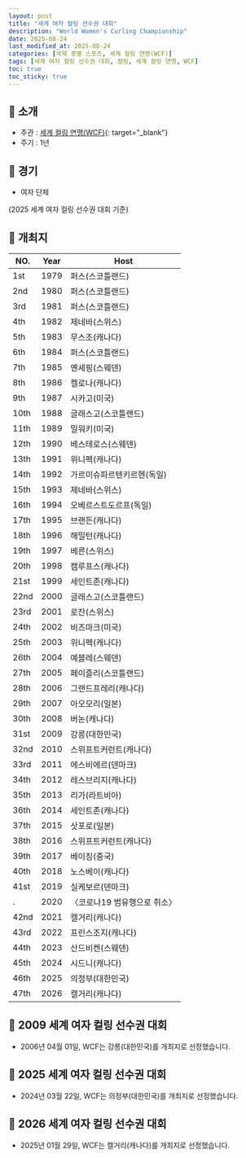 ```yaml
---
layout: post
title: "세계 여자 컬링 선수권 대회"
description: "World Women's Curling Championship"
date: 2025-08-24
last_modified_at: 2025-08-24
categories: [국제 종별 스포츠, 세계 컬링 연맹(WCF)]
tags: [세계 여자 컬링 선수권 대회, 컬링, 세계 컬링 연맹, WCF]
toc: true
toc_sticky: true
---
```

## 📜 소개
* 주관 : [세계 컬링 연맹(WCF)](https://worldcurling.org/){: target="_blank"}
* 주기 : 1년

## 📜 경기
* 여자 단체

(2025 세계 여자 컬링 선수권 대회 기준)

## 📜 개최지

<html>
    <head>
        <meta charset="UTF-8">
    </head>
    <body>
        <table>
            <thead>
                <tr class="header-row">
                    <th class="col-no">NO.</th>
                    <th class="col-year">Year</th>
                    <th class="col-host">Host</th>
                </tr>
            </thead>
            <tbody>
                <tr>
                    <td>1st</td>
                    <td>1979</td>
                    <td>퍼스(스코틀랜드)</td>
                </tr>
                <tr>
                    <td>2nd</td>
                    <td>1980</td>
                    <td>퍼스(스코틀랜드)</td>
                </tr>
                <tr>
                    <td>3rd</td>
                    <td>1981</td>
                    <td>퍼스(스코틀랜드)</td>
                </tr>
                <tr>
                    <td>4th</td>
                    <td>1982</td>
                    <td>제네바(스위스)</td>
                </tr>
                <tr>
                    <td>5th</td>
                    <td>1983</td>
                    <td>무스조(캐나다)</td>
                </tr>
                <tr>
                    <td>6th</td>
                    <td>1984</td>
                    <td>퍼스(스코틀랜드)</td>
                </tr>
                <tr>
                    <td>7th</td>
                    <td>1985</td>
                    <td>옌셰핑(스웨덴)</td>
                </tr>
                <tr>
                    <td>8th</td>
                    <td>1986</td>
                    <td>켈로나(캐나다)</td>
                </tr>
                <tr>
                    <td>9th</td>
                    <td>1987</td>
                    <td>시카고(미국)</td>
                </tr>
                <tr>
                    <td>10th</td>
                    <td>1988</td>
                    <td>글래스고(스코틀랜드)</td>
                </tr>
                <tr>
                    <td>11th</td>
                    <td>1989</td>
                    <td>밀워키(미국)</td>
                </tr>
                <tr>
                    <td>12th</td>
                    <td>1990</td>
                    <td>베스테로스(스웨덴)</td>
                </tr>
                <tr>
                    <td>13th</td>
                    <td>1991</td>
                    <td>위니펙(캐나다)</td>
                </tr>
                <tr>
                    <td>14th</td>
                    <td>1992</td>
                    <td>가르미슈파르텐키르헨(독일)</td>
                </tr>
                <tr>
                    <td>15th</td>
                    <td>1993</td>
                    <td>제네바(스위스)</td>
                </tr>
                <tr>
                    <td>16th</td>
                    <td>1994</td>
                    <td>오베르스트도르프(독일)</td>
                </tr>
                <tr>
                    <td>17th</td>
                    <td>1995</td>
                    <td>브랜든(캐나다)</td>
                </tr>
                <tr>
                    <td>18th</td>
                    <td>1996</td>
                    <td>해밀턴(캐나다)</td>
                </tr>
                <tr>
                    <td>19th</td>
                    <td>1997</td>
                    <td>베른(스위스)</td>
                </tr>
                <tr>
                    <td>20th</td>
                    <td>1998</td>
                    <td>캠루프스(캐나다)</td>
                </tr>
                <tr>
                    <td>21st</td>
                    <td>1999</td>
                    <td>세인트존(캐나다)</td>
                </tr>
                <tr>
                    <td>22nd</td>
                    <td>2000</td>
                    <td>글래스고(스코틀랜드)</td>
                </tr>
                <tr>
                    <td>23rd</td>
                    <td>2001</td>
                    <td>로잔(스위스)</td>
                </tr>
                <tr>
                    <td>24th</td>
                    <td>2002</td>
                    <td>비즈마크(미국)</td>
                </tr>
                <tr>
                    <td>25th</td>
                    <td>2003</td>
                    <td>위니펙(캐나다)</td>
                </tr>
                <tr>
                    <td>26th</td>
                    <td>2004</td>
                    <td>예블레(스웨덴)</td>
                </tr>
                <tr>
                    <td>27th</td>
                    <td>2005</td>
                    <td>페이즐리(스코틀랜드)</td>
                </tr>
                <tr>
                    <td>28th</td>
                    <td>2006</td>
                    <td>그랜드프레리(캐나다)</td>
                </tr>
                <tr>
                    <td>29th</td>
                    <td>2007</td>
                    <td>아오모리(일본)</td>
                </tr>
                <tr>
                    <td>30th</td>
                    <td>2008</td>
                    <td>버논(캐나다)</td>
                </tr>
                <tr class="korea-host-bg">
                    <td><span class="korea-host">31st</span></td>
                    <td><span class="korea-host">2009</span></td>
                    <td><span class="korea-host">강릉(대한민국)</span></td>
                </tr>
                <tr>
                    <td>32nd</td>
                    <td>2010</td>
                    <td>스위프트커런트(캐나다)</td>
                </tr>
                <tr>
                    <td>33rd</td>
                    <td>2011</td>
                    <td>에스비에르(덴마크)</td>
                </tr>
                <tr>
                    <td>34th</td>
                    <td>2012</td>
                    <td>레스브리지(캐나다)</td>
                </tr>
                <tr>
                    <td>35th</td>
                    <td>2013</td>
                    <td>리가(라트비아)</td>
                </tr>
                <tr>
                    <td>36th</td>
                    <td>2014</td>
                    <td>세인트존(캐나다)</td>
                </tr>
                <tr>
                    <td>37th</td>
                    <td>2015</td>
                    <td>삿포로(일본)</td>
                </tr>
                <tr>
                    <td>38th</td>
                    <td>2016</td>
                    <td>스위프트커런트(캐나다)</td>
                </tr>
                <tr>
                    <td>39th</td>
                    <td>2017</td>
                    <td>베이징(중국)</td>
                </tr>
                <tr>
                    <td>40th</td>
                    <td>2018</td>
                    <td>노스베이(캐나다)</td>
                </tr>
                <tr>
                    <td>41st</td>
                    <td>2019</td>
                    <td>실케보르(덴마크)</td>
                </tr>
                <tr>
                    <td>.</td>
                    <td>2020</td>
                    <td>〈코로나19 범유행으로 취소〉</td>
                </tr>
                <tr>
                    <td>42nd</td>
                    <td>2021</td>
                    <td>캘거리(캐나다)</td>
                </tr>
                <tr>
                    <td>43rd</td>
                    <td>2022</td>
                    <td>프린스조지(캐나다)</td>
                </tr>
                <tr>
                    <td>44th</td>
                    <td>2023</td>
                    <td>산드비켄(스웨덴)</td>
                </tr>
                <tr>
                    <td>45th</td>
                    <td>2024</td>
                    <td>시드니(캐나다)</td>
                </tr>
                <tr class="korea-host-bg">
                    <td><span class="korea-host">46th</span></td>
                    <td><span class="korea-host">2025</span></td>
                    <td><span class="korea-host">의정부(대한민국)</span></td>
                </tr>
                <tr>
                    <td>47th</td>
                    <td>2026</td>
                    <td>캘거리(캐나다)</td>
                </tr>
            </tbody>
        </table>
    </body>
</html>

## 📜 2009 세계 여자 컬링 선수권 대회
* 2006년 04월 01일, WCF는 <span class="korea-host">강릉(대한민국)</span>를 개최지로 선정했습니다.

## 📜 2025 세계 여자 컬링 선수권 대회
* 2024년 03월 22일, WCF는 <span class="korea-host">의정부(대한민국)</span>를 개최지로 선정했습니다.

## 📜 2026 세계 여자 컬링 선수권 대회
* 2025년 01월 29일, WCF는 <span class="foreign-host">캘거리(캐나다)</span>를 개최지로 선정했습니다.
